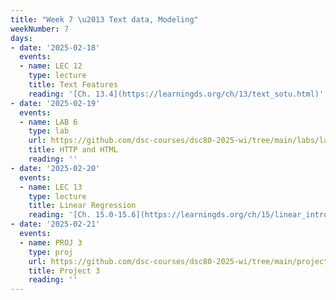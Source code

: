 ```yaml
---
title: "Week 7 \u2013 Text data, Modeling"
weekNumber: 7
days:
- date: '2025-02-18'
  events:
  - name: LEC 12
    type: lecture
    title: Text Features
    reading: '[Ch. 13.4](https://learningds.org/ch/13/text_sotu.html)'
- date: '2025-02-19'
  events:
  - name: LAB 6
    type: lab
    url: https://github.com/dsc-courses/dsc80-2025-wi/tree/main/labs/lab06
    title: HTTP and HTML
    reading: ''
- date: '2025-02-20'
  events:
  - name: LEC 13
    type: lecture
    title: Linear Regression
    reading: '[Ch. 15.0-15.6](https://learningds.org/ch/15/linear_intro.html)'
- date: '2025-02-21'
  events:
  - name: PROJ 3
    type: proj
    url: https://github.com/dsc-courses/dsc80-2025-wi/tree/main/projects/project03
    title: Project 3
    reading: ''
---
```

